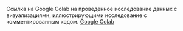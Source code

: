 Ссылка на Google Сolab на проведенное исследование данных с визуализациями, иллюстрирующими исследование с комментированным кодом.
[Google Сolab](https://drive.google.com/file/d/17chbhVXqRKazh4FexGeh6NRjNkxeuozF/view?usp=sharing)
